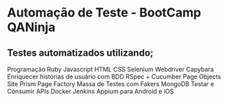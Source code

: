# Automação de Teste - BootCamp QANinja

## Testes automatizados utilizando;


Programação Ruby
Javascript
HTML
CSS
Selenium Webdriver
Capybara
Enriquecer histórias de usuário com BDD
RSpec + Cucumber
Page Objects
Site Prism
Page Factory
Massa de Testes com Fakers
MongoDB
Testar e Consumir APIs
Docker
Jenkins
Appium para Android e iOS
